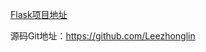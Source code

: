[Flask项目地址](https://blog.csdn.net/qq_33196814/article/details/80866094)

源码Git地址：[<https://github.com/Leezhonglin>](https://github.com/Leezhonglin/learingnote/tree/master/flask)

